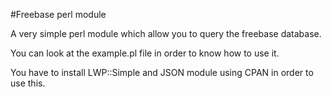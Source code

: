 #Freebase perl module

A very simple perl module which allow you to query the freebase database.

You can look at the example.pl file in order to know how to use it.

You have to install LWP::Simple and JSON module using CPAN in order to use this.
